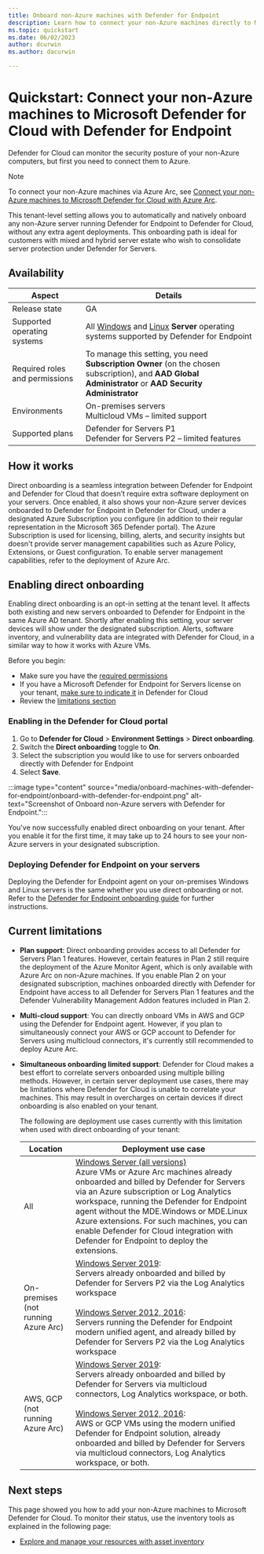 ```yaml
---
title: Onboard non-Azure machines with Defender for Endpoint
description: Learn how to connect your non-Azure machines directly to Microsoft Defender for Cloud with Microsoft Defender for Endpoint.
ms.topic: quickstart
ms.date: 06/02/2023
author: dcurwin
ms.author: dacurwin

---
```

# Quickstart: Connect your non-Azure machines to Microsoft Defender for Cloud with Defender for Endpoint

Defender for Cloud can monitor the security posture of your non-Azure computers, but first you need to connect them to Azure.

> [!NOTE]
> To connect your non-Azure machines via Azure Arc, see [Connect your non-Azure machines to Microsoft Defender for Cloud with Azure Arc](quickstart-onboard-machines.md).

This tenant-level setting allows you to automatically and natively onboard any non-Azure server running Defender for Endpoint to Defender for Cloud, without any extra agent deployments. This onboarding path is ideal for customers with mixed and hybrid server estate who wish to consolidate server protection under Defender for Servers.

## Availability

| Aspect                          | Details                                                      |
| ------------------------------- | ------------------------------------------------------------ |
| Release state                   | GA                                                           |
| Supported operating systems     | All [Windows](/microsoft-365/security/defender-endpoint/minimum-requirements#supported-windows-versions) and [Linux](/microsoft-365/security/defender-endpoint/microsoft-defender-endpoint-linux#system-requirements) **Server** operating systems supported by Defender for Endpoint |
| Required roles and  permissions | To manage this setting, you need **Subscription Owner** (on the chosen subscription), and  **AAD Global Administrator** or  **AAD Security Administrator** |
| Environments                    | On-premises servers  <br />Multicloud VMs – limited  support |
| Supported plans                 | Defender for Servers P1  <br />Defender for Servers P2 –  limited features |

## How it works

Direct onboarding is a seamless integration between Defender for Endpoint and Defender for Cloud that doesn’t require extra software deployment on your servers. Once enabled, it also shows your non-Azure server devices onboarded to Defender for Endpoint in Defender for Cloud, under a designated Azure Subscription you configure (in addition to their regular representation in  the Microsoft 365 Defender portal). The Azure Subscription is used for licensing, billing, alerts, and security insights but doesn't provide server management capabilities such as Azure Policy, Extensions, or Guest configuration. To enable server management capabilities, refer to the deployment of Azure Arc.

## Enabling direct onboarding

Enabling direct onboarding is an opt-in setting at the tenant level. It affects both existing and new servers onboarded to Defender for Endpoint in the same Azure AD tenant. Shortly after enabling this setting, your server devices will show under the designated subscription. Alerts, software inventory, and vulnerability data are integrated with Defender for Cloud, in a similar way to how it works with Azure VMs.

Before you begin:

- Make sure you have the [required permissions](#availability)
- If you have a Microsoft Defender for Endpoint for Servers license on your tenant, [make sure to indicate it](faq-defender-for-servers.yml#can-i-get-a-discount-if-i-already-have-a-microsoft-defender-for-endpoint-license-) in Defender for Cloud
- Review the [limitations section](#current-limitations)

### Enabling in the Defender for Cloud portal

1. Go to **Defender for Cloud** > **Environment Settings** > **Direct onboarding**.
2. Switch the **Direct onboarding** toggle to **On**.
3. Select the subscription you would like to use for servers onboarded directly with Defender for Endpoint
4. Select **Save**.

:::image type="content" source="media/onboard-machines-with-defender-for-endpoint/onboard-with-defender-for-endpoint.png" alt-text="Screenshot of Onboard non-Azure servers with Defender for Endpoint.":::

You've now successfully enabled direct onboarding on your tenant. After you enable it for the first time, it may take up to 24 hours to see your non-Azure servers in your designated subscription.

### Deploying Defender for Endpoint on your servers

Deploying the Defender for Endpoint agent on your on-premises Windows and Linux servers is the same whether you use direct onboarding or not. Refer to the [Defender for Endpoint onboarding guide](/microsoft-365/security/defender-endpoint/onboarding) for further instructions.

## Current limitations

- **Plan support**: Direct onboarding provides access to all Defender for Servers Plan 1 features. However, certain features in Plan 2 still require the deployment of the Azure Monitor Agent, which is only available with Azure Arc on non-Azure machines. If you enable Plan 2 on your designated subscription, machines onboarded directly with Defender for Endpoint have access to all Defender for Servers Plan 1 features and the Defender Vulnerability Management Addon features included in Plan 2.

- **Multi-cloud support**: You can directly onboard VMs in AWS and GCP using the Defender for Endpoint agent. However, if you plan to simultaneously connect your AWS or GCP account to Defender for Servers using multicloud connectors, it's currently still recommended to deploy Azure Arc.

- **Simultaneous onboarding limited support**: Defender for Cloud makes a best effort to correlate servers onboarded using multiple billing methods. However, in certain server deployment use cases, there may be limitations where Defender for Cloud is unable to correlate your machines. This may result in overcharges on certain devices if direct onboarding is also enabled on your tenant.

  The following are deployment use cases currently with this limitation when used with direct onboarding of your tenant:

  | Location                             | Deployment use case                                          |
  | ------------------------------------ | ------------------------------------------------------------ |
  | All                                  | <u>Windows Server (all  versions)</u> <br />Azure VMs or Azure Arc  machines already onboarded and billed by Defender for Servers via an Azure subscription  or Log Analytics workspace, running the Defender for Endpoint agent without the  MDE.Windows or MDE.Linux Azure extensions. For such machines, you can enable Defender for Cloud integration with Defender for Endpoint to deploy the extensions. |
  | On-premises (not running  Azure Arc) | <u>Windows Server 2019</u>:<br />Servers already onboarded and  billed by Defender for Servers P2 via the Log Analytics workspace<br /><br /><u>Windows Server 2012,  2016</u>:  <br />Servers running the Defender for Endpoint modern unified agent, and already billed by Defender for Servers  P2 via the Log Analytics workspace |
  | AWS, GCP (not running Azure  Arc)    | <u>Windows Server 2019</u>:<br />Servers already onboarded  and billed by Defender for Servers via multicloud connectors, Log Analytics  workspace, or both.     <br /><br /><u>Windows Server 2012,  2016</u>: <br />AWS or GCP VMs using the  modern unified Defender for Endpoint solution, already onboarded and billed by Defender for Servers via multicloud connectors, Log Analytics workspace, or both. |

## Next steps

This page showed you how to add your non-Azure machines to Microsoft Defender for Cloud. To monitor their status, use the inventory tools as explained in the following page:

- [Explore and manage your resources with asset inventory](asset-inventory.md)
